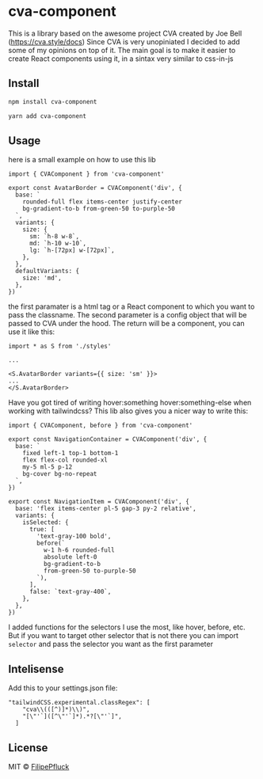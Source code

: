 # cva-component

This is a library based on the awesome project CVA created by Joe Bell (https://cva.style/docs)
Since CVA is very unopiniated I decided to add some of my opinions on top of it. The main goal is to make it easier to create React components using it, in a sintax very similar to css-in-js

## Install

```bash
npm install cva-component
```

```bash
yarn add cva-component
```

## Usage

here is a small example on how to use this lib

```
import { CVAComponent } from 'cva-component'

export const AvatarBorder = CVAComponent('div', {
  base: `
    rounded-full flex items-center justify-center 
    bg-gradient-to-b from-green-50 to-purple-50
  `,
  variants: {
    size: {
      sm: `h-8 w-8`,
      md: `h-10 w-10`,
      lg: `h-[72px] w-[72px]`,
    },
  },
  defaultVariants: {
    size: 'md',
  },
})

```

the first paramater is a html tag or a React component to which you want to pass the classname. The second parameter is a config object that will be passed to CVA under the hood. The return will be a component, you can use it like this:

```
import * as S from './styles'

...

<S.AvatarBorder variants={{ size: 'sm' }}>
...
</S.AvatarBorder>
```

Have you got tired of writing hover:something hover:something-else when working with tailwindcss? This lib also gives you a nicer way to write this:

```
import { CVAComponent, before } from 'cva-component'

export const NavigationContainer = CVAComponent('div', {
  base: `
    fixed left-1 top-1 bottom-1 
    flex flex-col rounded-xl  
    my-5 ml-5 p-12 
    bg-cover bg-no-repeat
  `,
})

export const NavigationItem = CVAComponent('div', {
  base: 'flex items-center pl-5 gap-3 py-2 relative',
  variants: {
    isSelected: {
      true: [
        'text-gray-100 bold',
        before(`
          w-1 h-6 rounded-full 
          absolute left-0
          bg-gradient-to-b 
          from-green-50 to-purple-50
        `),
      ],
      false: `text-gray-400`,
    },
  },
})
```

I added functions for the selectors I use the most, like hover, before, etc. But if you want to target other selector that is not there you can import `selector` and pass the selector you want as the first parameter

## Intelisense

Add this to your settings.json file:

```
"tailwindCSS.experimental.classRegex": [
    "cva\\(([^)]*)\\)",
    "[\"'`]([^\"'`]*).*?[\"'`]",
  ]
```

## License

MIT © [FilipePfluck](https://github.com/FilipePfluck)
